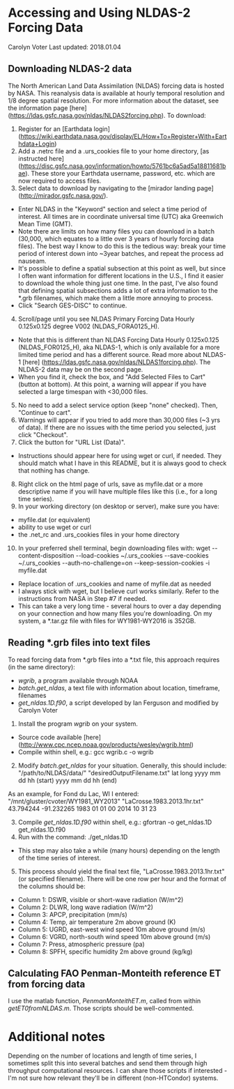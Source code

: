 # Accessing and Using NLDAS-2 Forcing Data
Carolyn Voter
Last updated: 2018.01.04

## Downloading NLDAS-2 data
The North American Land Data Assimilation (NLDAS) forcing data is hosted by NASA. This reanalysis data is available at hourly temporal resolution and 1/8 degree spatial resolution. For more information about the dataset, see the information page [here] (https://ldas.gsfc.nasa.gov/nldas/NLDAS2forcing.php). To download:

1. Register for an [Earthdata login] (https://wiki.earthdata.nasa.gov/display/EL/How+To+Register+With+Earthdata+Login)
2. Add a .netrc file and a .urs_cookies file to your home directory, [as instructed here] (https://disc.gsfc.nasa.gov/information/howto/5761bc6a5ad5a18811681bae). These store your Earthdata username, password, etc. which are now required to access files.
3. Select data to download by navigating to the [mirador landing page] (http://mirador.gsfc.nasa.gov/). 
  - Enter NLDAS in the "Keyword" section and select a time period of interest. All times are in coordinate universal time (UTC) aka Greenwich Mean Time (GMT).
  - Note there are limits on how many files you can download in a batch (30,000, which equates to a little over 3 years of hourly forcing data files). The best way I know to do this is the tedious way: break your time period of interest down into ~3year batches, and repeat the process ad nauseam.
  - It's possible to define a spatial subsection at this point as well, but since I often want information for different locations in the U.S., I find it easier to download the whole thing just one time. In the past, I've also found that defining spatial subsections adds a lot of extra information to the *.grb filenames, which make them a little more annoying to process.
  - Click "Search GES-DISC" to continue.
4. Scroll/page until you see NLDAS Primary Forcing Data Hourly 0.125x0.125 degree V002 (NLDAS_FORA0125_H).
  - Note that this is different than NLDAS Forcing Data Hourly 0.125x0.125 (NLDAS_FOR0125_H), aka NLDAS-1, which is only available for a more limited time period and has a different source. Read more about NLDAS-1 [here] (https://ldas.gsfc.nasa.gov/nldas/NLDAS1forcing.php). The NLDAS-2 data may be on the second page. 
  - When you find it, check the box, and "Add Selected Files to Cart" (button at bottom). At this point, a warning will appear if you have selected a large timespan with <30,000 files.
5. No need to add a select service option (keep "none" checked). Then, "Continue to cart".
6. Warnings will appear if you tried to add more than 30,000 files (~3 yrs of data). If there are no issues with the time period you selected, just click "Checkout".
7. Click the button for "URL List (Data)". 
  - Instructions should appear here for using wget or curl, if needed. They should match what I have in this README, but it is always good to check that nothing has change.
8. Right click on the html page of urls, save as myfile.dat or a more descriptive name if you will have multiple files like this (i.e., for a long time series).
9. In your working directory (on desktop or server), make sure you have:
  - myfile.dat (or equivalent)
  - ability to use wget or curl
  - the .net_rc and .urs_cookies files in your home directory
10. In your preferred shell terminal, begin downloading files with: wget --content-disposition --load-cookies ~/.urs_cookies --save-cookies ~/.urs_cookies --auth-no-challenge=on --keep-session-cookies -i myfile.dat
  - Replace location of .urs_cookies and name of myfile.dat as needed
  - I always stick with wget, but I believe curl works similarly. Refer to the instructions from NASA in Step #7 if needed.
  - This can take a very long time - several hours to over a day depending on your connection and how many files you're downloading. On my system, a *.tar.gz file with files for WY1981-WY2016 is 352GB.

## Reading *.grb files into text files
To read forcing data from *.grb files into a *.txt file, this approach requires (in the same directory):
  - _wgrib_, a program available through NOAA
  - _batch.get_nldas_, a text file with information about location, timeframe, filenames
  - _get\_nldas.1D.f90_, a script developed by Ian Ferguson and modified by Carolyn Voter

1. Install the program _wgrib_ on your system.
  - Source code available [here] (http://www.cpc.ncep.noaa.gov/products/wesley/wgrib.html)
  - Compile within shell, e.g.: gcc wgrib.c -o wgrib
2. Modify _batch.get_nldas_ for your situation. Generally, this should include:
"/path/to/NLDAS/data/"
"desiredOutputFilename.txt"
lat long
yyyy mm dd hh (start)
yyyy mm dd hh (end)

As an example, for Fond du Lac, WI I entered:
"/mnt/gluster/cvoter/WY1981_WY2013"
"LaCrosse.1983.2013.1hr.txt"
43.794244 -91.232265
1983 01 01 00
2014 10 31 23

3. Compile _get\_nldas.1D.f90_ within shell, e.g.: gfortran -o get_nldas.1D get_nldas.1D.f90
4. Run with the command: ./get_nldas.1D
  - This step may also take a while (many hours) depending on the length of the time series of interest.
5. This process should yield the final text file, "LaCrosse.1983.2013.1hr.txt" (or specified filename). There will be one row per hour and the format of the columns should be:
  - Column 1: DSWR, visible or short-wave radiation (W/m^2)
  - Column 2: DLWR, long wave radiation (W/m^2) 
  - Column 3: APCP, precipitation (mm/s)
  - Column 4: Temp, air temperature 2m above ground (K)
  - Column 5: UGRD, east-west wind speed 10m above ground (m/s)
  - Column 6: VGRD, north-south wind speed 10m above ground (m/s)
  - Column 7: Press, atmospheric pressure (pa)
  - Column 8: SPFH, specific humidity 2m above ground (kg/kg)

## Calculating FAO Penman-Monteith reference ET from forcing data
I use the matlab function, _PenmanMonteithET.m_, called from within  _getET0fromNLDAS.m_. Those scripts should be well-commented.
  
# Additional notes
Depending on the number of locations and length of time series, I sometimes split this into several batches and send them through high throughput computational resources. I can share those scripts if interested - I'm not sure how relevant they'll be in different (non-HTCondor) systems.